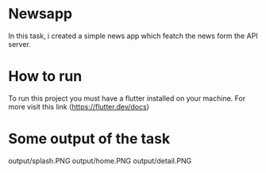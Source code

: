 # Newsapp

In this task, i created a simple news app which featch the news form the API server.

# How to run

To run this project you must have a flutter installed on your machine. For more visit this link (https://flutter.dev/docs)

# Some output of the task

output/splash.PNG
output/home.PNG
output/detail.PNG
